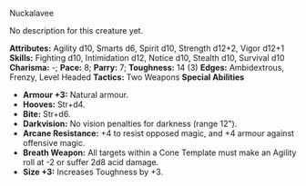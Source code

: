 Nuckalavee

No description for this creature yet.

**Attributes:** Agility d10, Smarts d6, Spirit d10, Strength d12+2,
Vigor d12+1
**Skills:** Fighting d10, Intimidation d12, Notice d10, Stealth d10,
Survival d10
**Charisma:** -; **Pace:** 8; **Parry:** 7; **Toughness:** 14 (3)
**Edges:** Ambidextrous, Frenzy, Level Headed
**Tactics:** Two Weapons
**Special Abilities**
- **Armour +3:** Natural armour.
- **Hooves:** Str+d4.
- **Bite:** Str+d6.
- **Darkvision:** No vision penalties for darkness (range 12").
- **Arcane Resistance:** +4 to resist opposed magic, and +4 armour
against offensive magic.
- **Breath Weapon:** All targets within a Cone Template must make an
Agility roll at -2 or suffer 2d8 acid damage.
- **Size +3:** Increases Toughness by +3.

